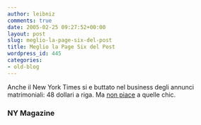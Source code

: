 ```yaml
---
author: leibniz
comments: true
date: 2005-02-25 09:27:52+00:00
layout: post
slug: meglio-la-page-six-del-post
title: Meglio la Page Six del Post
wordpress_id: 445
categories:
- old-blog
---
```


Anche il New York Times si e buttato nel business degli annunci matrimoniali: 48 dollari a riga. Ma [non piace](http://www.newyorkmetro.com/nymetro/nightlife/sex/columns/mating/11143/index.html) a quelle chic.




### NY Magazine

